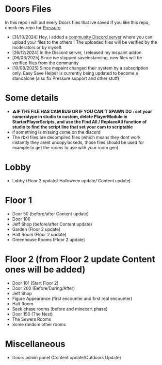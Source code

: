 # Doors Files
In this repo i will put every Doors files that ive saved
If you like this repo, check my repo for [Pressure](https://github.com/Palayop7239/PressureFiles)
- [31/10/2024] Hey, i added a [community Discord server](https://discord.gg/QnBrxurD9g) where you can upload your files to the others ! The uploaded files will be verified by the moderators or by myself.
- [26/12/2024] In the Discord server, I released my mspaint addon.
- [06/03/2025] Since ive stopped saveinstancing, new files will be verified files from the community
- [10/08/2025] Since mspaint changed their system by a subscription only, Easy Save Helper is currently being updated to become a standalone (also fix Pressure support and other stuff)
# Some details
- ⚠️**IF THE FILE HAS CAM BUG OR IF YOU CAN'T SPAWN DO : set your cameratype in studio to custom, delete PlayerModule in StarterPlayerScripts, and use the Find All / ReplaceAll function of studio to find the script line that set your cam to scriptable**
- if something is missing come on the discord
- The rbxl files are decompiled files (which means they dont work instantly they arent uncopylockeds, those files should be used for example to get the rooms to use with your room gen)

# Lobby
- Lobby (Floor 2 update/ Halloween update/ Content update)
  
# Floor 1
- Door 50 (before/after Content update)
- Door 100
- Jeff Shop (before/after Content update)
- Garden (Floor 2 update)
- Halt Room (Floor 2 update)
- Greenhouse Rooms (Floor 2 update)
  
# Floor 2 (from Floor 2 update Content ones will be added)
- Door 101 (Start Floor 2)
- Door 200 (Before/During/After)
- Jeff Shop
- Figure Appearance (first encounter and first real encounter)
- Halt Room
- Seek chase rooms (before and minecart phase)
- Door 150 (The Nest)
- The Sewers Rooms
- Some random other rooms
# Miscellaneous
- Doors admin panel (Content update/Outdoors Update)
